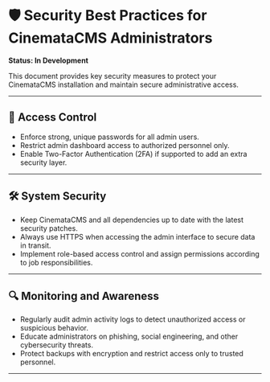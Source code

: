 # 🛡️ Security Best Practices for CinemataCMS Administrators

**Status: In Development**

This document provides key security measures to protect your CinemataCMS installation and maintain secure administrative access.

---

## 🔐 Access Control

- Enforce strong, unique passwords for all admin users.  
- Restrict admin dashboard access to authorized personnel only.  
- Enable Two-Factor Authentication (2FA) if supported to add an extra security layer.

---

## 🛠️ System Security

- Keep CinemataCMS and all dependencies up to date with the latest security patches.  
- Always use HTTPS when accessing the admin interface to secure data in transit.  
- Implement role-based access control and assign permissions according to job responsibilities.

---

## 🔍 Monitoring and Awareness

- Regularly audit admin activity logs to detect unauthorized access or suspicious behavior.  
- Educate administrators on phishing, social engineering, and other cybersecurity threats.  
- Protect backups with encryption and restrict access only to trusted personnel.

---
